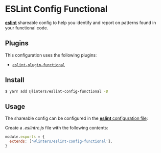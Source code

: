 # ESLint Config Functional

[**eslint**](https://github.com/eslint/eslint) shareable config to help you identify and report on patterns found in your functional code.

## Plugins

This configuration uses the following plugins:

- [`eslint-plugin-functional`](https://github.com/jonaskello/eslint-plugin-functional)

## Install

```bash
$ yarn add @linters/eslint-config-functional -D
```

## Usage

The shareable config can be configured in the [**eslint** configuration file](https://eslint.org/docs/user-guide/configuring):

Create a _.eslintrc.js_ file with the following contents:

```js
module.exports = {
  extends: ['@linters/eslint-config-functional'],
}
```

